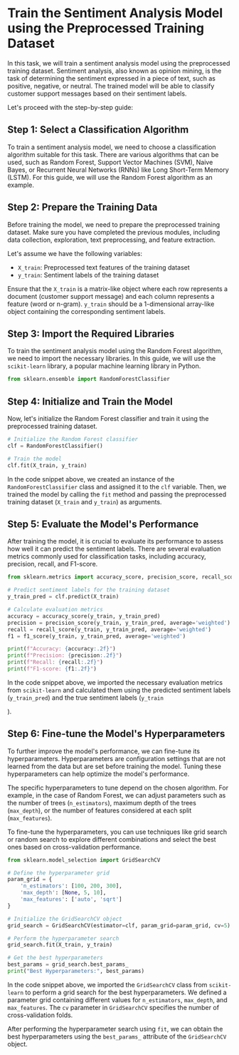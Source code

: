 

# Train the Sentiment Analysis Model using the Preprocessed Training Dataset

In this task, we will train a sentiment analysis model using the preprocessed training dataset. Sentiment analysis, also known as opinion mining, is the task of determining the sentiment expressed in a piece of text, such as positive, negative, or neutral. The trained model will be able to classify customer support messages based on their sentiment labels.

Let's proceed with the step-by-step guide:

## Step 1: Select a Classification Algorithm

To train a sentiment analysis model, we need to choose a classification algorithm suitable for this task. There are various algorithms that can be used, such as Random Forest, Support Vector Machines (SVM), Naive Bayes, or Recurrent Neural Networks (RNNs) like Long Short-Term Memory (LSTM). For this guide, we will use the Random Forest algorithm as an example.

## Step 2: Prepare the Training Data

Before training the model, we need to prepare the preprocessed training dataset. Make sure you have completed the previous modules, including data collection, exploration, text preprocessing, and feature extraction.

Let's assume we have the following variables:

- `X_train`: Preprocessed text features of the training dataset
- `y_train`: Sentiment labels of the training dataset

Ensure that the `X_train` is a matrix-like object where each row represents a document (customer support message) and each column represents a feature (word or n-gram). `y_train` should be a 1-dimensional array-like object containing the corresponding sentiment labels.

## Step 3: Import the Required Libraries

To train the sentiment analysis model using the Random Forest algorithm, we need to import the necessary libraries. In this guide, we will use the `scikit-learn` library, a popular machine learning library in Python.

```python
from sklearn.ensemble import RandomForestClassifier
```

## Step 4: Initialize and Train the Model

Now, let's initialize the Random Forest classifier and train it using the preprocessed training dataset.

```python
# Initialize the Random Forest classifier
clf = RandomForestClassifier()

# Train the model
clf.fit(X_train, y_train)
```

In the code snippet above, we created an instance of the `RandomForestClassifier` class and assigned it to the `clf` variable. Then, we trained the model by calling the `fit` method and passing the preprocessed training dataset (`X_train` and `y_train`) as arguments.

## Step 5: Evaluate the Model's Performance

After training the model, it is crucial to evaluate its performance to assess how well it can predict the sentiment labels. There are several evaluation metrics commonly used for classification tasks, including accuracy, precision, recall, and F1-score.

```python
from sklearn.metrics import accuracy_score, precision_score, recall_score, f1_score

# Predict sentiment labels for the training dataset
y_train_pred = clf.predict(X_train)

# Calculate evaluation metrics
accuracy = accuracy_score(y_train, y_train_pred)
precision = precision_score(y_train, y_train_pred, average='weighted')
recall = recall_score(y_train, y_train_pred, average='weighted')
f1 = f1_score(y_train, y_train_pred, average='weighted')

print(f"Accuracy: {accuracy:.2f}")
print(f"Precision: {precision:.2f}")
print(f"Recall: {recall:.2f}")
print(f"F1-score: {f1:.2f}")
```

In the code snippet above, we imported the necessary evaluation metrics from `scikit-learn` and calculated them using the predicted sentiment labels (`y_train_pred`) and the true sentiment labels (`y_train`

).

## Step 6: Fine-tune the Model's Hyperparameters

To further improve the model's performance, we can fine-tune its hyperparameters. Hyperparameters are configuration settings that are not learned from the data but are set before training the model. Tuning these hyperparameters can help optimize the model's performance.

The specific hyperparameters to tune depend on the chosen algorithm. For example, in the case of Random Forest, we can adjust parameters such as the number of trees (`n_estimators`), maximum depth of the trees (`max_depth`), or the number of features considered at each split (`max_features`).

To fine-tune the hyperparameters, you can use techniques like grid search or random search to explore different combinations and select the best ones based on cross-validation performance.

```python
from sklearn.model_selection import GridSearchCV

# Define the hyperparameter grid
param_grid = {
    'n_estimators': [100, 200, 300],
    'max_depth': [None, 5, 10],
    'max_features': ['auto', 'sqrt']
}

# Initialize the GridSearchCV object
grid_search = GridSearchCV(estimator=clf, param_grid=param_grid, cv=5)

# Perform the hyperparameter search
grid_search.fit(X_train, y_train)

# Get the best hyperparameters
best_params = grid_search.best_params_
print("Best Hyperparameters:", best_params)
```

In the code snippet above, we imported the `GridSearchCV` class from `scikit-learn` to perform a grid search for the best hyperparameters. We defined a parameter grid containing different values for `n_estimators`, `max_depth`, and `max_features`. The `cv` parameter in `GridSearchCV` specifies the number of cross-validation folds.

After performing the hyperparameter search using `fit`, we can obtain the best hyperparameters using the `best_params_` attribute of the `GridSearchCV` object.

